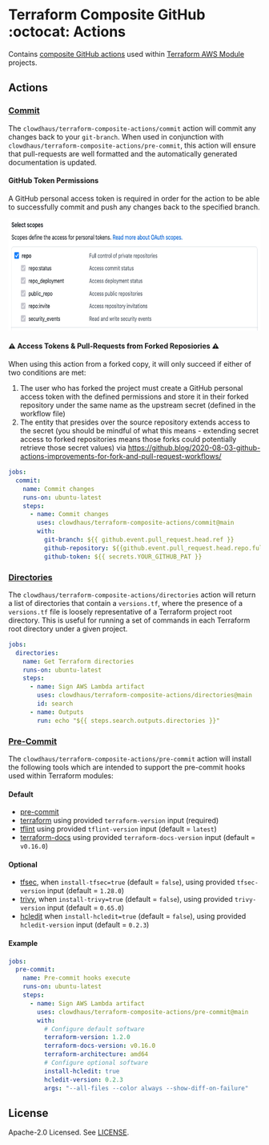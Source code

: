 # Terraform Composite GitHub :octocat: Actions

Contains [composite GitHub actions](https://docs.github.com/en/actions/creating-actions/creating-a-composite-action) used within [Terraform AWS Module](https://github.com/terraform-aws-modules) projects.

## Actions

### [Commit](./commit)

The `clowdhaus/terraform-composite-actions/commit` action will commit any changes back to your `git-branch`. When used in conjunction with `clowdhaus/terraform-composite-actions/pre-commit`, this action will ensure that pull-requests are well formatted and the automatically generated documentation is updated.

#### GitHub Token Permissions

A GitHub personal access token is required in order for the action to be able to successfully commit and push any changes back to the specified branch.

<p align="center">
  <img src=".github/images/pat.png " alt="Directories" height="224px">
</p>

#### :warning: Access Tokens & Pull-Requests from Forked Reposiories :warning:

When using this action from a forked copy, it will only succeed if either of two conditions are met:

1. The user who has forked the project must create a GitHub personal access token with the defined permissions and store it in their forked repository under the same name as the upstream secret (defined in the workflow file)
2. The entity that presides over the source repository extends access to the secret (you should be mindful of what this means - extending secret access to forked repositories means those forks could potentially retrieve those secret values) via https://github.blog/2020-08-03-github-actions-improvements-for-fork-and-pull-request-workflows/

```yml
jobs:
  commit:
    name: Commit changes
    runs-on: ubuntu-latest
    steps:
      - name: Commit changes
        uses: clowdhaus/terraform-composite-actions/commit@main
        with:
          git-branch: ${{ github.event.pull_request.head.ref }}
          github-repository: ${{github.event.pull_request.head.repo.full_name}}
          github-token: ${{ secrets.YOUR_GITHUB_PAT }}
```

### [Directories](./directories)

The `clowdhaus/terraform-composite-actions/directories` action will return a list of directories that contain a `versions.tf`, where the presence of a `versions.tf` file is loosely representative of a Terraform project root directory. This is useful for running a set of commands in each Terraform root directory under a given project.

```yml
jobs:
  directories:
    name: Get Terraform directories
    runs-on: ubuntu-latest
    steps:
      - name: Sign AWS Lambda artifact
        uses: clowdhaus/terraform-composite-actions/directories@main
        id: search
      - name: Outputs
        run: echo "${{ steps.search.outputs.directories }}"
```

### [Pre-Commit](./pre-commit)

The `clowdhaus/terraform-composite-actions/pre-commit` action will install the following tools which are intended to support the pre-commit hooks used within Terraform modules:

#### Default

- [pre-commit](https://github.com/pre-commit/pre-commit)
- [terraform](https://github.com/hashicorp/terraform) using provided `terraform-version` input (required)
- [tflint](https://github.com/terraform-linters/tflint) using provided `tflint-version` input (default = `latest`)
- [terraform-docs](https://github.com/terraform-docs/terraform-docs) using provided `terraform-docs-version` input (default = `v0.16.0`)

#### Optional

- [tfsec](https://aquasecurity.github.io/tfsec), when `install-tfsec=true` (default = `false`), using provided `tfsec-version` input (default = `1.28.0`)
- [trivy](https://aquasecurity.github.io/trivy), when `install-trivy=true` (default = `false`), using provided `trivy-version` input (default = `0.65.0`)
- [hcledit](https://github.com/minamijoyo/hcledit) when `install-hcledit=true` (default = `false`), using provided `hcledit-version` input (default = `0.2.3`)

#### Example

```yml
jobs:
  pre-commit:
    name: Pre-commit hooks execute
    runs-on: ubuntu-latest
    steps:
      - name: Sign AWS Lambda artifact
        uses: clowdhaus/terraform-composite-actions/pre-commit@main
        with:
          # Configure default software
          terraform-version: 1.2.0
          terraform-docs-version: v0.16.0
          terraform-architecture: amd64
          # Configure optional software
          install-hcledit: true
          hcledit-version: 0.2.3
          args: "--all-files --color always --show-diff-on-failure"
```

## License

Apache-2.0 Licensed. See [LICENSE](LICENSE).
